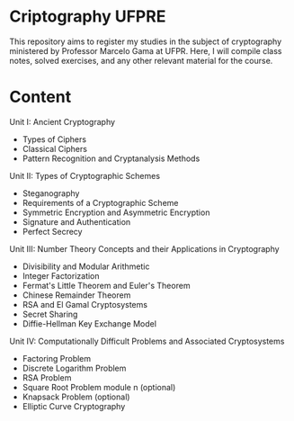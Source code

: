 # Criptography UFPRE

This repository aims to register my studies in the subject of cryptography ministered by Professor Marcelo Gama at UFPR. Here, I will compile class notes, solved exercises, and any other relevant material for the course.

# Content

Unit I: Ancient Cryptography
* Types of Ciphers
* Classical Ciphers
* Pattern Recognition and Cryptanalysis Methods

Unit II: Types of Cryptographic Schemes
* Steganography
* Requirements of a Cryptographic Scheme
* Symmetric Encryption and Asymmetric Encryption
* Signature and Authentication
* Perfect Secrecy

Unit III: Number Theory Concepts and their Applications in Cryptography
* Divisibility and Modular Arithmetic
* Integer Factorization
* Fermat's Little Theorem and Euler's Theorem
* Chinese Remainder Theorem
* RSA and El Gamal Cryptosystems
* Secret Sharing
* Diffie-Hellman Key Exchange Model

Unit IV: Computationally Difficult Problems and Associated Cryptosystems
* Factoring Problem
* Discrete Logarithm Problem
* RSA Problem
* Square Root Problem module n (optional)
* Knapsack Problem (optional)
* Elliptic Curve Cryptography
